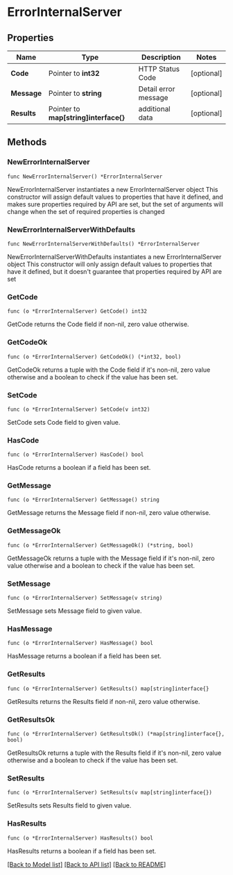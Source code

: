 # ErrorInternalServer

## Properties

Name | Type | Description | Notes
------------ | ------------- | ------------- | -------------
**Code** | Pointer to **int32** | HTTP Status Code | [optional] 
**Message** | Pointer to **string** | Detail error message | [optional] 
**Results** | Pointer to **map[string]interface{}** | additional data | [optional] 

## Methods

### NewErrorInternalServer

`func NewErrorInternalServer() *ErrorInternalServer`

NewErrorInternalServer instantiates a new ErrorInternalServer object
This constructor will assign default values to properties that have it defined,
and makes sure properties required by API are set, but the set of arguments
will change when the set of required properties is changed

### NewErrorInternalServerWithDefaults

`func NewErrorInternalServerWithDefaults() *ErrorInternalServer`

NewErrorInternalServerWithDefaults instantiates a new ErrorInternalServer object
This constructor will only assign default values to properties that have it defined,
but it doesn't guarantee that properties required by API are set

### GetCode

`func (o *ErrorInternalServer) GetCode() int32`

GetCode returns the Code field if non-nil, zero value otherwise.

### GetCodeOk

`func (o *ErrorInternalServer) GetCodeOk() (*int32, bool)`

GetCodeOk returns a tuple with the Code field if it's non-nil, zero value otherwise
and a boolean to check if the value has been set.

### SetCode

`func (o *ErrorInternalServer) SetCode(v int32)`

SetCode sets Code field to given value.

### HasCode

`func (o *ErrorInternalServer) HasCode() bool`

HasCode returns a boolean if a field has been set.

### GetMessage

`func (o *ErrorInternalServer) GetMessage() string`

GetMessage returns the Message field if non-nil, zero value otherwise.

### GetMessageOk

`func (o *ErrorInternalServer) GetMessageOk() (*string, bool)`

GetMessageOk returns a tuple with the Message field if it's non-nil, zero value otherwise
and a boolean to check if the value has been set.

### SetMessage

`func (o *ErrorInternalServer) SetMessage(v string)`

SetMessage sets Message field to given value.

### HasMessage

`func (o *ErrorInternalServer) HasMessage() bool`

HasMessage returns a boolean if a field has been set.

### GetResults

`func (o *ErrorInternalServer) GetResults() map[string]interface{}`

GetResults returns the Results field if non-nil, zero value otherwise.

### GetResultsOk

`func (o *ErrorInternalServer) GetResultsOk() (*map[string]interface{}, bool)`

GetResultsOk returns a tuple with the Results field if it's non-nil, zero value otherwise
and a boolean to check if the value has been set.

### SetResults

`func (o *ErrorInternalServer) SetResults(v map[string]interface{})`

SetResults sets Results field to given value.

### HasResults

`func (o *ErrorInternalServer) HasResults() bool`

HasResults returns a boolean if a field has been set.


[[Back to Model list]](../README.md#documentation-for-models) [[Back to API list]](../README.md#documentation-for-api-endpoints) [[Back to README]](../README.md)


